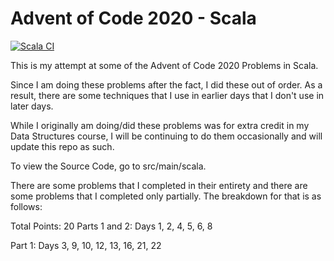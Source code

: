 # Advent of Code 2020 - Scala
[![Scala CI](https://github.com/sim642/adventofcode/workflows/Scala%20CI/badge.svg?branch=master)](https://github.com/sim642/adventofcode/actions?query=workflow%3A%22Scala+CI%22)

This is my attempt at some of the Advent of Code 2020 Problems in Scala.

Since I am doing these problems after the fact, I did these out of order. As a result, there are some techniques that I use in earlier days that I don't use in later days. 

While I originally am doing/did these problems was for extra credit in my Data Structures course, I will be continuing to do them occasionally and will update this repo as such. 

To view the Source Code, go to src/main/scala.

There are some problems that I completed in their entirety and there are some problems that I completed only partially. The breakdown for that is as follows:

Total Points: 20
Parts 1 and 2:
Days 1, 2, 4, 5, 6, 8

Part 1:
Days 3, 9, 10, 12, 13, 16, 21, 22

